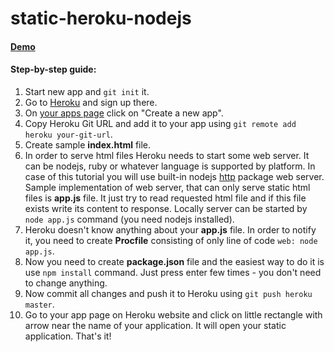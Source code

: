 static-heroku-nodejs
====================

#### [Demo](http://static-heroku-nodejs.herokuapp.com/)

#### Step-by-step guide:
1. Start new app and ```git init``` it.
2. Go to [Heroku](https://www.heroku.com) and sign up there.
3. On [your apps page](https://dashboard.heroku.com/apps) click on "Create a new app".
4. Copy Heroku Git URL and add it to your app using ```git remote add heroku your-git-url```.
5. Create sample **index.html** file.
6. In order to serve html files Heroku needs to start some web server.
It can be nodejs, ruby or whatever language is supported by platform.
In case of this tutorial you will use built-in nodejs [http](http://nodejs.org/api/http.html) package web server.
Sample implementation of web server, that can only serve static html files is **app.js** file.
It just try to read requested html file and if this file exists write its content to response.
Locally server can be started by ```node app.js``` command (you need nodejs installed).
7. Heroku doesn't know anything about your **app.js** file. In order to notify it, you need to create **Procfile** consisting of only line of code
```web: node app.js```.
8. Now you need to create **package.json** file and the easiest way to do it is use ```npm install``` command.
Just press enter few times - you don't need to change anything.
9. Now commit all changes and push it to Heroku using ```git push heroku master```.
10. Go to your app page on Heroku website and click on little rectangle with arrow near the name of your application.
It will open your static application. That's it!
